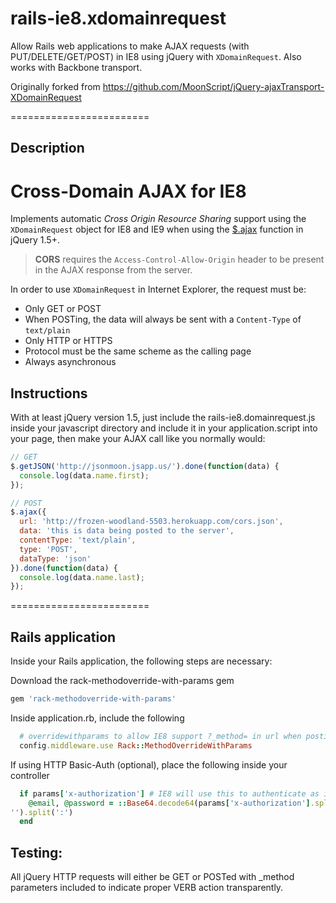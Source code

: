 rails-ie8.xdomainrequest 
========================

Allow Rails web applications to make AJAX requests (with PUT/DELETE/GET/POST) in IE8 using jQuery with `XDomainRequest`.  Also works with Backbone transport.

Originally forked from https://github.com/MoonScript/jQuery-ajaxTransport-XDomainRequest

========================

## Description

# Cross-Domain AJAX for IE8

Implements automatic *Cross Origin Resource Sharing* support using the `XDomainRequest` object for IE8 and IE9 when using the [$.ajax](http://api.jquery.com/jQuery.ajax/) function in jQuery 1.5+.
> **CORS** requires the `Access-Control-Allow-Origin` header to be present in the AJAX response from the server.

In order to use `XDomainRequest` in Internet Explorer, the request must be:
- Only GET or POST
 - When POSTing, the data will always be sent with a `Content-Type` of `text/plain`
- Only HTTP or HTTPS
 - Protocol must be the same scheme as the calling page
- Always asynchronous

## Instructions

With at least jQuery version 1.5, just include the rails-ie8.domainrequest.js inside your javascript directory and include it in your application.script into your page, then make your AJAX call like you normally would:

```JavaScript
// GET
$.getJSON('http://jsonmoon.jsapp.us/').done(function(data) {
  console.log(data.name.first);
});

// POST
$.ajax({
  url: 'http://frozen-woodland-5503.herokuapp.com/cors.json',
  data: 'this is data being posted to the server',
  contentType: 'text/plain',
  type: 'POST',
  dataType: 'json'
}).done(function(data) {
  console.log(data.name.last);
});
```

======================== 

## Rails application

Inside your Rails application, the following steps are necessary:

Download the rack-methodoverride-with-params gem
```ruby
gem 'rack-methodoverride-with-params'
```
Inside application.rb, include the following
```ruby
  # overridewithparams to allow IE8 support ?_method= in url when posting JSON data
  config.middleware.use Rack::MethodOverrideWithParams
```
If using HTTP Basic-Auth (optional), place the following inside your controller
```ruby
  if params['x-authorization'] # IE8 will use this to authenticate as it cannot pass custom headers
    @email, @password = ::Base64.decode64(params['x-authorization'].split(' ', 2).last ||
'').split(':') 
  end
```

## Testing:
All jQuery HTTP requests will either be GET or POSTed with _method parameters included to indicate proper VERB action transparently. 